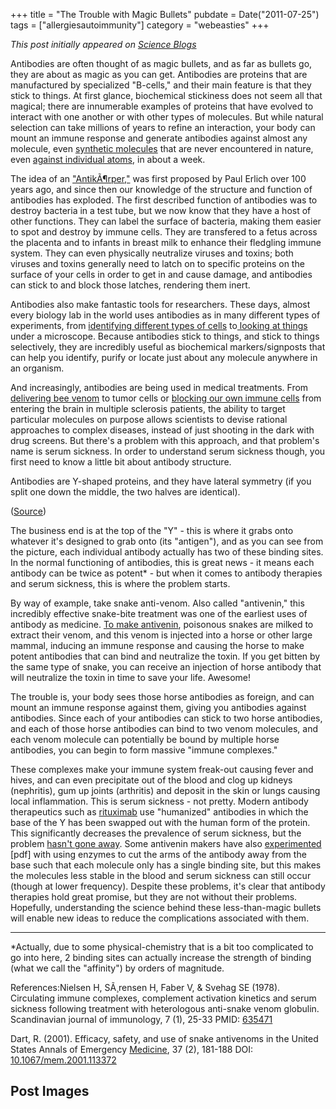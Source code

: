 +++
title = "The Trouble with Magic Bullets"
pubdate = Date("2011-07-25")
tags = ["allergiesautoimmunity"]
category = "webeasties"
+++

_This post initially appeared on [Science Blogs](http://scienceblogs.com/webeasties)_

Antibodies are often thought of as magic bullets, and as far as bullets go, they are about as magic as you can get. Antibodies are proteins that are manufactured by specialized "B-cells," and their main feature is that they stick to things. At first glance, biochemical stickiness does not seem all that magical; there are innumerable examples of proteins that have evolved to interact with one another or with other types of molecules. But while natural selection can take millions of years to refine an interaction, your body can mount an immune response and generate antibodies against almost any molecule, even [synthetic molecules](http://en.wikipedia.org/wiki/Aniline) that are never encountered in nature, even [against individual atoms](http://www.mayoclinic.com/health/nickel-allergy/DS00826), in about a week.

The idea of an ["AntikÃ¶rper,"](http://en.wikipedia.org/wiki/Antibody) was first proposed by Paul Erlich over 100 years ago, and since then our knowledge of the structure and function of antibodies has exploded. The first described function of antibodies was to destroy bacteria in a test tube, but we now know that they have a host of other functions. They can label the surface of bacteria, making them easier to spot and destroy by immune cells. They are transfered to a fetus across the placenta and to infants in breast milk to enhance their fledgling immune system. They can even physically neutralize viruses and toxins; both viruses and toxins generally need to latch on to specific proteins on the surface of your cells in order to get in and cause damage, and antibodies can stick to and block those latches, rendering them inert.

Antibodies also make fantastic tools for researchers. These days, almost every biology lab in the world uses antibodies as in many different types of experiments, from [identifying different types of cells](http://scienceblogs.com/webeasties/2011/07/meet_the_new_white_cell_same_a.php) to[ looking at things](http://goo.gl/EGVNj) under a microscope. Because antibodies stick to things, and stick to things selectively, they are incredibly useful as biochemical markers/signposts that can help you identify, purify or locate just about any molecule anywhere in an organism.

And increasingly, antibodies are being used in medical treatments. From [delivering bee venom](http://scienceblogs.com/webeasties/2010/03/why_every_omg_weve_cured_cance.php) to tumor cells or [blocking our own immune cells](http://en.wikipedia.org/wiki/Natalizumab) from entering the brain in multiple sclerosis patients, the ability to target particular molecules on purpose allows scientists to devise rational approaches to complex diseases, instead of just shooting in the dark with drug screens. But there's a problem with this approach, and that problem's name is serum sickness. In order to understand serum sickness though, you first need to know a little bit about antibody structure.

Antibodies are Y-shaped proteins, and they have lateral symmetry (if you split one down the middle, the two halves are identical).

([Source](http://www.nwfsc.noaa.gov/hab/habs_toxins/marine_biotoxins/detection/elisa.html))

The business end is at the top of the "Y" - this is where it grabs onto whatever it's designed to grab onto (its "antigen"), and as you can see from the picture, each individual antibody actually has two of these binding sites. In the normal functioning of antibodies, this is great news - it means each antibody can be twice as potent* - but when it comes to antibody therapies and serum sickness, this is where the problem starts.

By way of example, take snake anti-venom. Also called "antivenin," this incredibly effective snake-bite treatment was one of the earliest uses of antibody as medicine. [To make antivenin](http://www.popularmechanics.com/science/health/med-tech/how-to-make-antivenom-why-the-world-is-running-out#fbIndex1), poisonous snakes are milked to extract their venom, and this venom is injected into a horse or other large mammal, inducing an immune response and causing the horse to make potent antibodies that can bind and neutralize the toxin. If you get bitten by the same type of snake, you can receive an injection of horse antibody that will neutralize the toxin in time to save your life. Awesome!

The trouble is, your body sees those horse antibodies as foreign, and can mount an immune response against them, giving you antibodies against antibodies. Since each of your antibodies can stick to two horse antibodies, and each of those horse antibodies can bind to two venom molecules, and each venom molecule can potentially be bound by multiple horse antibodies, you can begin to form massive "immune complexes." 

These complexes make your immune system freak-out causing fever and hives, and can even precipitate out of the blood and clog up kidneys (nephritis), gum up joints (arthritis) and deposit in the skin or lungs causing local inflammation. This is serum sickness - not pretty. 
Modern antibody therapeutics such as [rituximab](http://en.wikipedia.org/wiki/Rituximab) use "humanized" antibodies in which the base of the Y has been swapped out with the human form of the protein. This significantly decreases the prevalence of serum sickness, but the problem [hasn't gone away](http://www.jrheum.org/content/34/2/430.short). Some antivenin makers have also [experimented](https://secure.muhealth.org/~ed/students/articles/AnnEM_37_p0181.pdf) [pdf] with using enzymes to cut the arms of the antibody away from the base such that each molecule only has a single binding site, but this makes the molecules less stable in the blood and serum sickness can still occur (though at lower frequency). 
Despite these problems, it's clear that antibody therapies hold great promise, but they are not without their problems. Hopefully, understanding the science behind these less-than-magic bullets will enable new ideas to reduce the complications associated with them.

---

*Actually, due to some physical-chemistry that is a bit too complicated to go into here, 2 binding sites can actually increase the strength of binding (what we call the "affinity") by orders of magnitude.

References:Nielsen H, SÃ¸rensen H, Faber V, & Svehag SE (1978). Circulating immune complexes, complement activation kinetics and serum sickness following treatment with heterologous anti-snake venom globulin. Scandinavian journal of immunology, 7 (1), 25-33 PMID: [635471](review)

Dart, R. (2001). Efficacy, safety, and use of snake antivenoms in the United States Annals of Emergency [Medicine](/channel/medicine), 37 (2), 181-188 DOI: [10.1067/mem.2001.113372](review)

      
  

 ## Post Images



